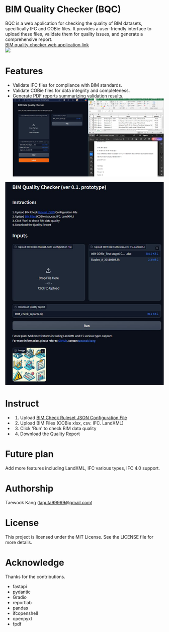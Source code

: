# BIM Quality Checker (BQC)
BQC is a web application for checking the quality of BIM datasets, specifically IFC and COBie files. It provides a user-friendly interface to upload these files, validate them for quality issues, and generate a comprehensive report.</br>
[BIM quality checker web application link](https://bim-data-quality-checker.fly.dev/)</br>
<img src="https://github.com/mac999/BIM-quality-checker/blob/main/img2.gif" width=800/>

# Features
- Validate IFC files for compliance with BIM standards.
- Validate COBie files for data integrity and completeness.
- Generate PDF reports summarizing validation results.
<img src="https://github.com/mac999/BIM-quality-checker/blob/main/img1.JPG" width=800/></br>
<img src="https://github.com/mac999/BIM-quality-checker/blob/main/img4.JPG" width=800/>

# Instruct
- 1. Upload [BIM Check Ruleset JSON Configuration File](https://github.com/mac999/BIM-quality-checker/blob/main/bim-check-config.json)
- 2. Upload BIM Files (COBie xlsx, csv. IFC. LandXML)
- 3. Click 'Run' to check BIM data quality
- 4. Download the Quality Report

# Future plan
Add more features including LandXML, IFC various types, IFC 4.0 support.

# Authorship
Taewook Kang (laputa99999@gmail.com)

# License
This project is licensed under the MIT License. See the LICENSE file for more details.

# Acknowledge
Thanks for the contributions.
- fastapi
- pydantic
- Gradio
- reportlab
- pandas
- ifcopenshell
- openpyxl
- fpdf
